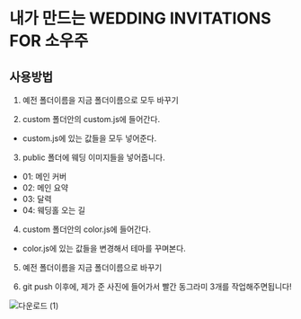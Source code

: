 # 내가 만드는 WEDDING INVITATIONS FOR 소우주

## 사용방법

1. 예전 폴더이름을 지금 폴더이름으로 모두 바꾸기

2. custom 폴더안의 custom.js에 들어간다.

- custom.js에 있는 값들을 모두 넣어준다.

3. public 폴더에 웨딩 이미지들을 넣어줍니다.

- 01: 메인 커버
- 02: 메인 요약
- 03: 달력
- 04: 웨딩홀 오는 길

4. custom 폴더안의 color.js에 들어간다.

- color.js에 있는 값들을 변경해서 테마를 꾸며본다.

5. 예전 폴더이름을 지금 폴더이름으로 바꾸기

6. git push 이후에, 제가 준 사진에 들어가서 빨간 동그라미 3개를 작업해주면됩니다!

![다운로드 (1)](https://github.com/user-attachments/assets/64b1548d-5c9e-4d68-8421-d54a6883f4ce)

